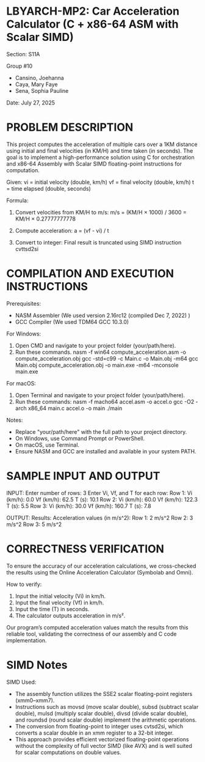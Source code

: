 # LBYARCH-MP2: Car Acceleration Calculator (C + x86-64 ASM with Scalar SIMD)

Section: S11A

Group #10
- Cansino, Joehanna
- Caya, Mary Faye
- Sena, Sophia Pauline

Date: July 27, 2025

# PROBLEM DESCRIPTION
This project computes the acceleration of multiple cars over a 1KM distance using initial and final velocities (in KM/H) and time taken (in seconds). The goal is to implement a high-performance solution using C for orchestration and x86-64 Assembly with Scalar SIMD floating-point instructions for computation.

Given:
vi = initial velocity (double, km/h)
vf = final velocity (double, km/h)
t = time elapsed (double, seconds)

Formula:
1. Convert velocities from KM/H to m/s:
   m/s = (KM/H × 1000) / 3600 = KM/H × 0.27777777778
   
2. Compute acceleration:
   a = (vf - vi) / t

3. Convert to integer:
   Final result is truncated using SIMD instruction cvttsd2si

# COMPILATION AND EXECUTION INSTRUCTIONS

Prerequisites:
- NASM Assembler (We used version 2.16rc12 (compiled Dec 7, 2022) )
- GCC Compiler (We used TDM64 GCC 10.3.0)

For Windows:
1. Open CMD and navigate to your project folder (your/path/here).
2. Run these commands.
  nasm -f win64 compute_acceleration.asm -o compute_acceleration.obj
  gcc -std=c99 -c Main.c -o Main.obj -m64
  gcc Main.obj compute_acceleration.obj -o main.exe -m64 -mconsole
  main.exe

For macOS:
1. Open Terminal and navigate to your project folder (your/path/here).
2. Run these commands:
  nasm -f macho64 accel.asm -o accel.o
  gcc -O2 -arch x86_64 main.c accel.o -o main
  ./main

Notes:
- Replace "your/path/here" with the full path to your project directory.
- On Windows, use Command Prompt or PowerShell.
- On macOS, use Terminal.
- Ensure NASM and GCC are installed and available in your system PATH.

# SAMPLE INPUT AND OUTPUT

INPUT:
  Enter number of rows: 3
  Enter Vi, Vf, and T for each row:
  Row 1:
    Vi (km/h): 0.0
    Vf (km/h): 62.5
    T (s): 10.1
  Row 2:
    Vi (km/h): 60.0
    Vf (km/h): 122.3
    T (s): 5.5
  Row 3:
    Vi (km/h): 30.0
    Vf (km/h): 160.7
    T (s): 7.8

OUTPUT:
  Results: Acceleration values (in m/s^2):
    Row 1: 2 m/s^2
    Row 2: 3 m/s^2
    Row 3: 5 m/s^2

# CORRECTNESS VERIFICATION
To ensure the accuracy of our acceleration calculations, we cross-checked the results using the Online Acceleration Calculator (Symbolab and Omni).

How to verify:
1. Input the initial velocity (Vi) in km/h.
2. Input the final velocity (Vf) in km/h.
3. Input the time (T) in seconds.
4. The calculator outputs acceleration in m/s².

Our program’s computed acceleration values match the results from this reliable tool, validating the correctness of our assembly and C code implementation.

# SIMD Notes

SIMD Used:
- The assembly function utilizes the SSE2 scalar floating-point registers (xmm0–xmm7).
- Instructions such as movsd (move scalar double), subsd (subtract scalar double), mulsd (multiply scalar double), divsd (divide scalar double), and roundsd (round scalar double) implement the arithmetic operations.
- The conversion from floating-point to integer uses cvtsd2si, which converts a scalar double in an xmm register to a 32-bit integer.
- This approach provides efficient vectorized floating-point operations without the complexity of full vector SIMD (like AVX) and is well suited for scalar computations on double values.

